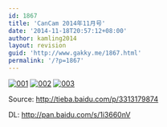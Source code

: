 ```yaml
---
id: 1867
title: 'CanCam 2014年11月号'
date: '2014-11-18T20:57:12+08:00'
author: kamling2014
layout: revision
guid: 'http://www.gakky.me/1867.html'
permalink: '/?p=1867'
---
```


[![001](http://www.yui-aragaki.org/wp-content/uploads/2014/11/0012.jpg)](http://www.yui-aragaki.org/wp-content/uploads/2014/11/0012.jpg) [![002](http://www.yui-aragaki.org/wp-content/uploads/2014/11/0022.jpg)](http://www.yui-aragaki.org/wp-content/uploads/2014/11/0022.jpg) [![003](http://www.yui-aragaki.org/wp-content/uploads/2014/11/0032.jpg)](http://www.yui-aragaki.org/wp-content/uploads/2014/11/0032.jpg)

Source: <http://tieba.baidu.com/p/3313179874>

DL: <http://pan.baidu.com/s/1i3660nV>